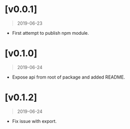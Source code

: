 # [v0.0.1]
> 2019-06-23

- First attempt to publish npm module.

# [v0.1.0]
> 2019-06-24

- Expose api from root of package and added README.

# [v0.1.2]
> 2019-06-24

- Fix issue with export.
